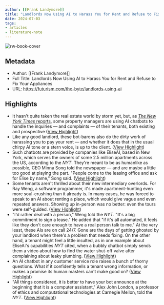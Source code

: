 ```yaml
---
author: [[Frank Landymore]]
title: "Landlords Now Using AI to Harass You for Rent and Refuse to Fix Your Appliances"
date: 2024-07-03
tags: 
- articles
- literature-note
---
```

![rw-book-cover](https://wordpress-assets.futurism.com/2024/06/landlords-using-ai.jpg)

## Metadata
- Author: [[Frank Landymore]]
- Full Title: Landlords Now Using AI to Harass You for Rent and Refuse to Fix Your Appliances
- URL: https://futurism.com/the-byte/landlords-using-ai

## Highlights
- It hasn't quite taken the real estate world by storm yet, but, as [*The New York Times* reports](https://www.nytimes.com/2024/06/26/business/ai-bots-property-managers.html), some property managers are using AI chatbots to handle the inquiries — and complaints — of their tenants, both existing and prospective ([View Highlight](https://read.readwise.io/read/01j1tdhvjx84awpf3xqv3sjbtr))
- Like any good landlord, these bot-barons also do the dirty work of harassing you to pay your rent — and whether it does that in the usual chirpy AI tone or a stern voice, is up to the client. ([View Highlight](https://read.readwise.io/read/01j1tdj43ca52cfm0eyydk8k79))
- Such chatbots are provided by companies like EliseAI, based in New York, which serves the owners of some 2.5 million apartments across the US, according to the *NYT*. They're meant to be as humanlike as possible, CEO Minna Song told the newspaper — and are maybe a little too good at playing the part.
  "People come to the leasing office and ask for Elise by name," Song said. ([View Highlight](https://read.readwise.io/read/01j1tdjke6g8r1h5e4kqg9ya9s))
- Some tenants aren't thrilled about their new intermediary overlords. For Ray Weng, a software programmer, it's made apartment-hunting even more soul-crushing than it already is. In many cases, he was forced to speak to an AI about renting a place, which would give vague and even repeated answers. Showing up in-person was no better: even the tours were self-guided. ([View Highlight](https://read.readwise.io/read/01j1tdjx4n11815vj01c2psaw0))
- "I'd rather deal with a person," Weng told the *NYT*. "It's a big commitment to sign a lease." He added that "if it's all automated, it feels like they don't care enough to have a real person talk to me."
  At the very least, these AIs are on call 24/7. Gone are the days of getting ghosted by your landlord when there's a problem that needs fixing. On the other hand, a tenant might feel a little insulted, as in one example about EliseAI's capabilities *NYT* cited, when a bubbly chatbot simply sends them a video about how to find the water shut-off valve after complaining about leaky plumbing. ([View Highlight](https://read.readwise.io/read/01j1tdkfhr2vn8twafpfcw39g4))
- An AI chatbot in any customer service role raises a bunch of thorny questions. What if it confidently tells a tenant wrong information, or makes a promise its human masters can't make good on? ([View Highlight](https://read.readwise.io/read/01j1tdkm558434j5mc85rbemkx))
- "All things considered, it is better to have your bot announce at the beginning that it is a computer assistant," Alex John London, a professor of ethics and computational technologies at Carnegie Mellon, told the *NYT*. ([View Highlight](https://read.readwise.io/read/01j1tdm925ga9djpmbjffbxe1j))
